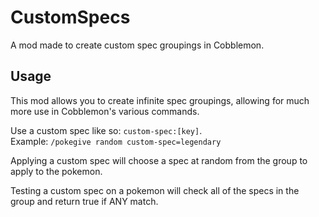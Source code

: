 # CustomSpecs
A mod made to create custom spec groupings in Cobblemon.  

## Usage
This mod allows you to create infinite spec groupings, allowing for much more use in Cobblemon's various commands.  

Use a custom spec like so: `custom-spec:[key]`.  
Example: `/pokegive random custom-spec=legendary`  

Applying a custom spec will choose a spec at random from the group to apply to the pokemon.  

Testing a custom spec on a pokemon will check all of the specs in the group and return true if ANY match.
